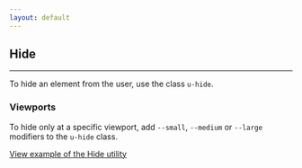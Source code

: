 ```yaml
---
layout: default
---
```


## Hide

<hr>

To hide an element from the user, use the class `u-hide`.

### Viewports

To hide only at a specific viewport, add `--small`, `--medium` or `--large` modifiers to the `u-hide` class.

<a href="/examples/utilities/hide/"
    class="js-example">
View example of the Hide utility
</a>
